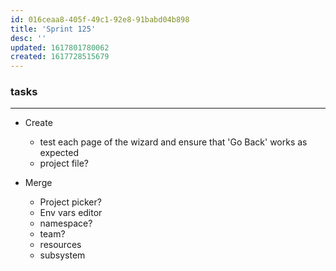 ```yaml
---
id: 016ceaa8-405f-49c1-92e8-91babd04b898
title: 'Sprint 125'
desc: ''
updated: 1617801780062
created: 1617728515679
---
```


### tasks
---

- Create
  - test each page of the wizard and ensure that 'Go Back' works as expected
  - project file?
  
- Merge
  - Project picker?
  - Env vars editor
  - namespace? 
  - team?
  - resources
  - subsystem